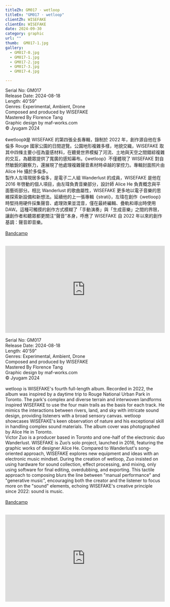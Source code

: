 ```yaml
---
titleZh: GM017 · wetloop
titleEn: "GM017 · wetloop"
clientZh: WISEFAKE
clientEn: WISEFAKE
date: 2024-09-30
category: graphic
url: ""
thumb:  GM017-1.jpg
gallery:
  - GM017-0.jpg
  - GM017-1.jpg
  - GM017-2.jpg
  - GM017-3.jpg
  - GM017-4.jpg

---
```


Serial No: GM017<br>
Release Date: 2024-08-18<br>
Length: 40'59"<br>
Genres: Experimental, Ambient, Drone<br>
Composed and produced by WISEFAKE<br>
Mastered By Florence Tang<br>
Graphic design by maf-works.com<br>
© Jyugam 2024
<br><br>
《wetloop》是 WISEFAKE 的第四張全長專輯，錄制於 2022 年，創作源自他在多倫多 Rouge 國家公園的日間遊覽。公園地形複雜多樣，地貌交織，WISEFAKE 取其中四條主要小徑為靈感材料，在聽覺世界模擬了河流、土地與天空之間錯綜複雜的交互，為聽眾提供了寬廣的感知幕布。《wetloop》不僅體現了 WISEFAKE 對自然敏銳的觀察力，還展現了他處理複雜聲音素材時卓越的掌控力。專輯封面照片由 Alice He 攝於多倫多。<br>
製作人左瑋現居多倫多，是電子二人組 Wanderlust 的成員，WISEFAKE 是他在 2016 年啓動的個人項目，由左瑋負責音樂部分，設計師 Alice He 負責概念與平面藝術部分。相比 Wanderlust 的歌曲屬性，WISEFAKE 更多地以電子音樂的思維探索新設備和新想法。延續他的上一張專輯《strati》，左瑋在創作《wetloop》時堅持用硬件採集聲音、處理效果並混音，僅在最終編輯、疊軌和導出時使用DAW。這種可觸摸的創作方式模糊了「手動演奏」與「生成音樂」之間的界限，讓創作者和聽眾都更關注“聲音”本身，呼應了 WISEFAKE 自 2022 年以來的創作基調：聲音即音樂。
<br><br>
[Bandcamp](https://jyugam.bandcamp.com/album/wetloop)
<br><br>
<iframe style="border: 0; width: 100%; height: 274px;" src="https://bandcamp.com/EmbeddedPlayer/album=4253565928/size=large/bgcol=ffffff/linkcol=333333/artwork=none/transparent=true/" seamless><a href="https://jyugam.bandcamp.com/album/wetloop">wetloop by WISEFAKE</a></iframe>

<!-- lang -->

Serial No: GM017<br>
Release Date: 2024-08-18<br>
Length: 40'59"<br>
Genres: Experimental, Ambient, Drone<br>
Composed and produced by WISEFAKE<br>
Mastered By Florence Tang<br>
Graphic design by maf-works.com<br>
© Jyugam 2024
<br><br>
wetloop is WISEFAKE's fourth full-length album. Recorded in 2022, the album was inspired by a daytime trip to Rouge National Urban Park in Toronto. The park's complex and diverse terrain and interwoven landforms inspired WISEFAKE to use the four main trails as the basis for each track. He mimics the interactions between rivers, land, and sky with intricate sound design, providing listeners with a broad sensory canvas. wetloop showcases WISEFAKE's keen observation of nature and his exceptional skill in handling complex sound materials. The album cover was photographed by Alice He in Toronto.<br>
Victor Zuo is a producer based in Toronto and one-half of the electronic duo Wanderlust. WISEFAKE is Zuo’s solo project, launched in 2016, featuring the graphic works of designer Alice He. Compared to Wanderlust's song-oriented approach, WISEFAKE explores new equipment and ideas with an electronic music mindset. During the creation of wetloop, Zuo insisted on using hardware for sound collection, effect processing, and mixing, only using software for final editing, overdubbing, and exporting. This tactile approach to composing blurs the line between "manual performance" and "generative music", encouraging both the creator and the listener to focus more on the "sound" elements, echoing WISEFAKE's creative principle since 2022: sound is music.
<br><br>
[Bandcamp](https://jyugam.bandcamp.com/album/wetloop)
<br><br>
<iframe style="border: 0; width: 100%; height: 274px;" src="https://bandcamp.com/EmbeddedPlayer/album=4253565928/size=large/bgcol=ffffff/linkcol=333333/artwork=none/transparent=true/" seamless><a href="https://jyugam.bandcamp.com/album/wetloop">wetloop by WISEFAKE</a></iframe>